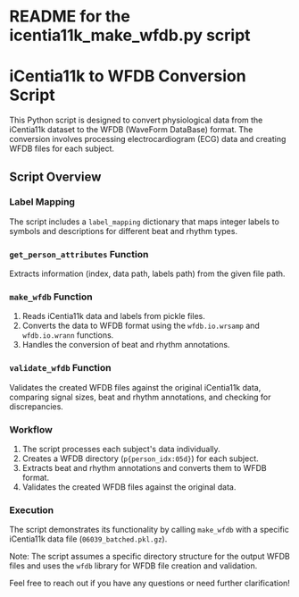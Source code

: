 # README for the icentia11k_make_wfdb.py script

#
# iCentia11k to WFDB Conversion Script

This Python script is designed to convert physiological data from the iCentia11k dataset to the WFDB (WaveForm DataBase) format. The conversion involves processing electrocardiogram (ECG) data and creating WFDB files for each subject.

## Script Overview

### Label Mapping

The script includes a `label_mapping` dictionary that maps integer labels to symbols and descriptions for different beat and rhythm types.

### `get_person_attributes` Function

Extracts information (index, data path, labels path) from the given file path.

### `make_wfdb` Function

1. Reads iCentia11k data and labels from pickle files.
2. Converts the data to WFDB format using the `wfdb.io.wrsamp` and `wfdb.io.wrann` functions.
3. Handles the conversion of beat and rhythm annotations.

### `validate_wfdb` Function

Validates the created WFDB files against the original iCentia11k data, comparing signal sizes, beat and rhythm annotations, and checking for discrepancies.

### Workflow

1. The script processes each subject's data individually.
2. Creates a WFDB directory (`p{person_idx:05d}`) for each subject.
3. Extracts beat and rhythm annotations and converts them to WFDB format.
4. Validates the created WFDB files against the original data.

### Execution

The script demonstrates its functionality by calling `make_wfdb` with a specific iCentia11k data file (`06039_batched.pkl.gz`).

Note: The script assumes a specific directory structure for the output WFDB files and uses the `wfdb` library for WFDB file creation and validation.

Feel free to reach out if you have any questions or need further clarification!
